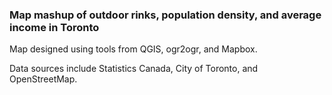 ### Map mashup of outdoor rinks, population density, and average income in Toronto

Map designed using tools from QGIS, ogr2ogr, and Mapbox.

Data sources include Statistics Canada, City of Toronto, and OpenStreetMap.
